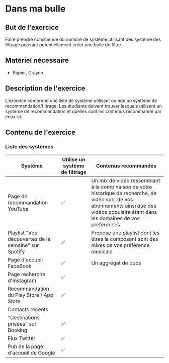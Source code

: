 
# Dans ma bulle

## But de l'exercice

Faire prendre conscience du nombre de système utilisant des système des filtrage pouvant potentiellement créer une bulle de filtre

## Matériel nécessaire

-   Papier, Crayon

## Description de l'exercice

L'exercice comprend une liste de système utilisant ou non un système de recommandation/filtrage. Les étudiants doivent trouver lesquels utilisent un système de recommandation et quelles sont les contenus recommandé par ceux-ci.

## Contenu de l'exercice
### Liste des systèmes
| Système | Utilise un système de filtrage | Contenus recommandés |
| ------- | ------------------------------ | ------------------- |
| Page de recommandation YouTube | ✅ | Un mix de vidéo ressemblant à la combinaison de votre historique de recherche, de vidéo vue, de vos abonnements ainsi que des vidéos populaire étant dans les domaines de vos préférences |
| Playlist "Vos découvertes de la semaine" sur Spotify | ✅ | Propose une playlist dont les titres la composant sont des mixes de vos préférence musicale |
| Page d'accueil FaceBook | ✅ | Un aggrégat de pubs |
| Page recherche d'Instagram | ✅ | |
| Recommandation du Play Store / App Store | ✅ | |
| Contacts récents | | |
| "Destinations prisées" sur Booking | ✅ | |
| Flux Twitter | ✅ | |
| Pub de la page d'accueil de Google | ✅ | |

<!--stackedit_data:
eyJoaXN0b3J5IjpbLTE1OTIxMTkyNjcsLTY4MDk1MjY2MSwxNz
A0ODgyMTk5XX0=
-->